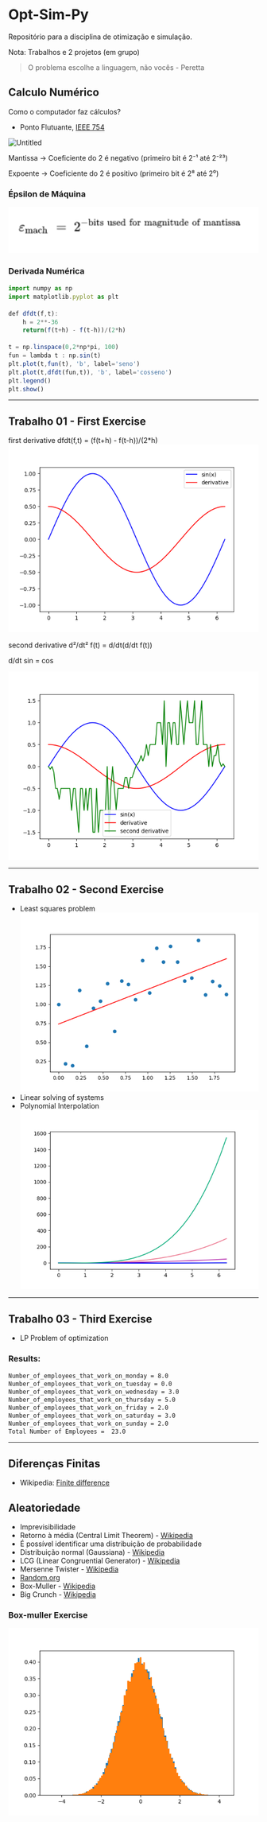 # Opt-Sim-Py

Repositório para a disciplina de otimização e simulação.

Nota: Trabalhos e 2 projetos (em grupo)

> O problema escolhe a linguagem, não vocês - Peretta
>

## Calculo Numérico

Como o computador faz cálculos?

- Ponto Flutuante, [IEEE 754](https://www.h-schmidt.net/FloatConverter/IEEE754.html)

![Untitled](https://media.geeksforgeeks.org/wp-content/uploads/Single-Precision-IEEE-754-Floating-Point-Standard.jpg)

Mantissa → Coeficiente do 2 é negativo (primeiro bit é 2⁻¹ até 2⁻²³)

Expoente → Coeficiente do 2 é positivo (primeiro bit é 2⁸ até 2⁰)

### Épsilon de Máquina

![Untitled](docs/emach.png)

### Derivada Numérica

```jsx
import numpy as np
import matplotlib.pyplot as plt

def dfdt(f,t):
	h = 2**-36
	return(f(t+h) - f(t-h))/(2*h)

t = np.linspace(0,2*np*pi, 100)
fun = lambda t : np.sin(t)
plt.plot(t,fun(t), 'b', label='seno')
plt.plot(t,dfdt(fun,t)), 'b', label='cosseno')
plt.legend()
plt.show()
```
---
## Trabalho 01 - First Exercise

first derivative
dfdt(f,t) = (f(t+h) - f(t-h))/(2*h)
![Untitled](1_exercise/deriv.png)

second derivative
d²/dt² f(t) = d/dt(d/dt f(t))

d/dt sin = cos

![Untitled](1_exercise/deriv2.png)

---
## Trabalho 02 - Second Exercise
- Least squares problem
  ![Untitled](2_exercise/least_squares.png)
- Linear solving of systems
- Polynomial Interpolation
  ![Untitled](2_exercise/polynomial_interpolation.png)
---
## Trabalho 03 - Third Exercise
- LP Problem of optimization

### Results:
```Status: Optimal
Number_of_employees_that_work_on_monday = 8.0
Number_of_employees_that_work_on_tuesday = 0.0
Number_of_employees_that_work_on_wednesday = 3.0
Number_of_employees_that_work_on_thursday = 5.0
Number_of_employees_that_work_on_friday = 2.0
Number_of_employees_that_work_on_saturday = 3.0
Number_of_employees_that_work_on_sunday = 2.0
Total Number of Employees =  23.0
```

---

## Diferenças Finitas
- Wikipedia: [Finite difference](https://en.wikipedia.org/wiki/Finite_difference)

## Aleatoriedade
- Imprevisibilidade
- Retorno à média (Central Limit Theorem) - [Wikipedia](https://en.wikipedia.org/wiki/Central_limit_theorem)
- É possível identificar uma distribuição de probabilidade
- Distribuição normal (Gaussiana) - [Wikipedia](https://en.wikipedia.org/wiki/Normal_distribution)
- LCG (Linear Congruential Generator) - [Wikipedia](https://en.wikipedia.org/wiki/Linear_congruential_generator)
- Mersenne Twister - [Wikipedia](https://en.wikipedia.org/wiki/Mersenne_Twister)
- [Random.org](https://www.random.org/)
- Box-Muller - [Wikipedia](https://en.wikipedia.org/wiki/Box%E2%80%93Muller_transform)
- Big Crunch - [Wikipedia](https://en.wikipedia.org/wiki/Big_Crunch)

### Box-muller Exercise

![Untitled](5_exercise/box_muller.png)
